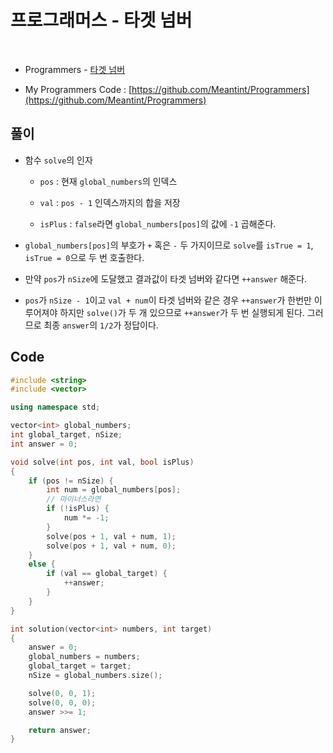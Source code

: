 # 프로그래머스 - 타겟 넘버

&nbsp;

- Programmers - [타겟 넘버](https://programmers.co.kr/learn/courses/30/lessons/43165)

- My Programmers Code : [https://github.com/Meantint/Programmers](https://github.com/Meantint/Programmers)

## 풀이

- 함수 `solve`의 인자

  - `pos` : 현재 `global_numbers`의 인덱스

  - `val` : `pos - 1` 인덱스까지의 합을 저장

  - `isPlus` : `false`라면 `global_numbers[pos]`의 값에 `-1` 곱해준다.

- `global_numbers[pos]`의 부호가 `+` 혹은 `-` 두 가지이므로 `solve`를 `isTrue = 1`, `isTrue = 0`으로 두 번 호출한다.

- 만약 `pos`가 `nSize`에 도달했고 결과값이 타겟 넘버와 같다면 `++answer` 해준다.

- `pos`가 `nSize - 1`이고 `val + num`이 타겟 넘버와 같은 경우 `++answer`가 한번만 이루어져야 하지만 `solve()`가 두 개 있으므로 `++answer`가 두 번 실행되게 된다. 그러므로 최종 `answer`의 `1/2`가 정답이다.

## Code

```cpp
#include <string>
#include <vector>

using namespace std;

vector<int> global_numbers;
int global_target, nSize;
int answer = 0;

void solve(int pos, int val, bool isPlus)
{
    if (pos != nSize) {
        int num = global_numbers[pos];
        // 마이너스라면
        if (!isPlus) {
            num *= -1;
        }
        solve(pos + 1, val + num, 1);
        solve(pos + 1, val + num, 0);
    }
    else {
        if (val == global_target) {
            ++answer;
        }
    }
}

int solution(vector<int> numbers, int target)
{
    answer = 0;
    global_numbers = numbers;
    global_target = target;
    nSize = global_numbers.size();

    solve(0, 0, 1);
    solve(0, 0, 0);
    answer >>= 1;

    return answer;
}
```
